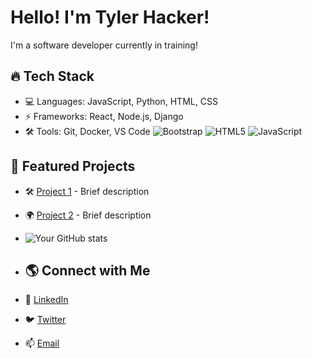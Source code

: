 # Hello! I'm Tyler Hacker!
I'm a software developer currently in training!

## 🔥 Tech Stack
- 💻 Languages: JavaScript, Python, HTML, CSS
- ⚡ Frameworks: React, Node.js, Django
- 🛠 Tools: Git, Docker, VS Code
  ![Bootstrap](https://img.shields.io/badge/bootstrap-%238511FA.svg?style=for-the-badge&logo=bootstrap&logoColor=white) ![HTML5](https://img.shields.io/badge/html5-%23E34F26.svg?style=for-the-badge&logo=html5&logoColor=white) ![JavaScript](https://img.shields.io/badge/javascript-%23323330.svg?style=for-the-badge&logo=javascript&logoColor=%23F7DF1E)

## 🚀 Featured Projects
- 🛠 [Project 1](https://github.com/username/project1) - Brief description
- 🌍 [Project 2](https://github.com/username/project2) - Brief description

- ![Your GitHub stats](https://github-readme-stats.vercel.app/api?username=thghost21&show_icons=true&theme=dark)

- ## 🌎 Connect with Me

- 💼 [LinkedIn](https://www.linkedin.com/in/tylerhacker)
- 🐦 [Twitter](https://twitter.com/yourhandle)
- 📫 [Email](mailto:your.email@example.com)
